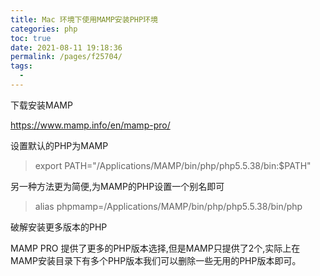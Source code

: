 ```yaml
---
title: Mac 环境下使用MAMP安装PHP环境
categories: php
toc: true
date: 2021-08-11 19:18:36
permalink: /pages/f25704/
tags: 
  - 
---
```


下载安装MAMP

https://www.mamp.info/en/mamp-pro/

设置默认的PHP为MAMP

> export PATH="/Applications/MAMP/bin/php/php5.5.38/bin:$PATH"

另一种方法更为简便,为MAMP的PHP设置一个别名即可

> alias phpmamp=/Applications/MAMP/bin/php/php5.5.38/bin/php


破解安装更多版本的PHP

MAMP PRO 提供了更多的PHP版本选择,但是MAMP只提供了2个,实际上在MAMP安装目录下有多个PHP版本我们可以删除一些无用的PHP版本即可。


